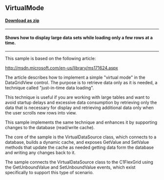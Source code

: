 ## VirtualMode
#### [Download as zip](https://minhaskamal.github.io/DownGit/#/home?url=https://github.com/GrapeCity/ComponentOne-WinForms-Samples/tree/master/NetFramework\FlexGrid\CS\VirtualMode)
____
#### Shows how to display large data sets while loading only a few rows at a time.
____
This sample is based on the following article: 

http://msdn.microsoft.com/en-us/library/ms171624.aspx 

The article describes how to implement a simple "virtual mode" in the DataGridView control. The purpose is to retrieve data only as it is needed, a technique called "just-in-time data loading". 

This technique is useful if you are working with large tables and want to avoid startup delays and excessive data consumption by retrieving only the data that is necessary for display and retrieving additional data only when the user scrolls new rows into view. 

This sample implements the same technique and enhances it by supporting changes to the database (read/write cache). 

The core of the sample is the VirtualDataSource class, which connects to a database, builds a dynamic cache, and exposes GetValue and SetValue methods that update the cache as needed getting data form the database and writing any changes back to it. 

The sample connects the VirtualDataSource class to the C1FlexGrid using the GetUnboundValue and SetUnboundValue events, which exist specifically to support this type of scenario. 